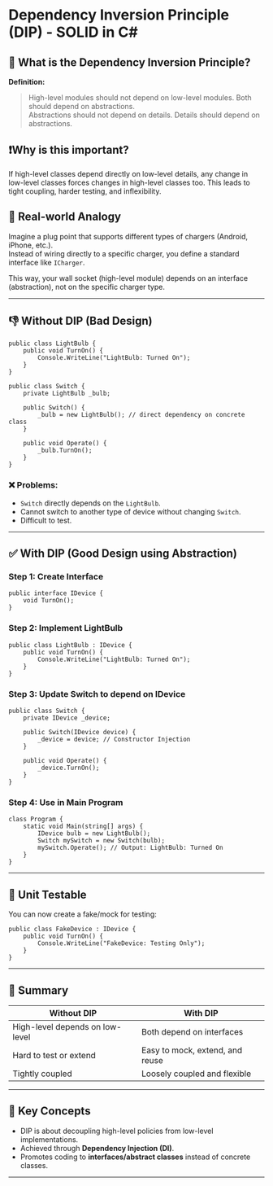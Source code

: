 
# Dependency Inversion Principle (DIP) - SOLID in C#

## 🔷 What is the Dependency Inversion Principle?

**Definition:**  
> High-level modules should not depend on low-level modules. Both should depend on abstractions.  
> Abstractions should not depend on details. Details should depend on abstractions.

## ❗Why is this important?
If high-level classes depend directly on low-level details, any change in low-level classes forces changes in high-level classes too. This leads to tight coupling, harder testing, and inflexibility.

## 🎯 Real-world Analogy
Imagine a plug point that supports different types of chargers (Android, iPhone, etc.).  
Instead of wiring directly to a specific charger, you define a standard interface like `ICharger`.

This way, your wall socket (high-level module) depends on an interface (abstraction), not on the specific charger type.

---

## 👎 Without DIP (Bad Design)

```
public class LightBulb {
    public void TurnOn() {
        Console.WriteLine("LightBulb: Turned On");
    }
}

public class Switch {
    private LightBulb _bulb;

    public Switch() {
        _bulb = new LightBulb(); // direct dependency on concrete class
    }

    public void Operate() {
        _bulb.TurnOn();
    }
}
```

### ❌ Problems:
- `Switch` directly depends on the `LightBulb`.
- Cannot switch to another type of device without changing `Switch`.
- Difficult to test.

---

## ✅ With DIP (Good Design using Abstraction)

### Step 1: Create Interface

```
public interface IDevice {
    void TurnOn();
}
```

### Step 2: Implement LightBulb

```
public class LightBulb : IDevice {
    public void TurnOn() {
        Console.WriteLine("LightBulb: Turned On");
    }
}
```

### Step 3: Update Switch to depend on IDevice

```
public class Switch {
    private IDevice _device;

    public Switch(IDevice device) {
        _device = device; // Constructor Injection
    }

    public void Operate() {
        _device.TurnOn();
    }
}
```

### Step 4: Use in Main Program

```
class Program {
    static void Main(string[] args) {
        IDevice bulb = new LightBulb();
        Switch mySwitch = new Switch(bulb);
        mySwitch.Operate(); // Output: LightBulb: Turned On
    }
}
```

---

## 🧪 Unit Testable

You can now create a fake/mock for testing:

```
public class FakeDevice : IDevice {
    public void TurnOn() {
        Console.WriteLine("FakeDevice: Testing Only");
    }
}
```

---

## 💬 Summary

| Without DIP                     | With DIP                          |
|--------------------------------|-----------------------------------|
| High-level depends on low-level| Both depend on interfaces         |
| Hard to test or extend         | Easy to mock, extend, and reuse   |
| Tightly coupled                | Loosely coupled and flexible      |

---

## 🚀 Key Concepts

- DIP is about decoupling high-level policies from low-level implementations.
- Achieved through **Dependency Injection (DI)**.
- Promotes coding to **interfaces/abstract classes** instead of concrete classes.

---
